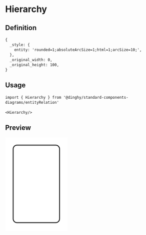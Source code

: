 # Hierarchy

## Definition

```
{
  _style: { 
    entity: 'rounded=1;absoluteArcSize=1;html=1;arcSize=10;',
  },
  _original_width: 0,
  _original_height: 100,
}
```

## Usage

```
import { Hierarchy } from '@dinghy/standard-components-diagrams/entityRelation'

<Hierarchy/>
```

## Preview

<img src="./hierarchy.png" width="200"/>
